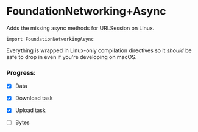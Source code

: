 # FoundationNetworking+Async

Adds the missing async methods for URLSession on Linux.  

```
import FoundationNetworkingAsync
``` 

Everything is wrapped in Linux-only compilation directives so it 
_should_ be safe to drop in even if you're developing on macOS.   



### Progress:

- [x] Data
- [x] Download task
- [x] Upload task
- [ ] Bytes

